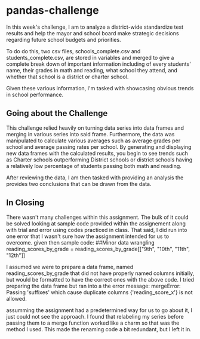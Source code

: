 # pandas-challenge
In this week's challenge, I am to analyze a district-wide standardize test results and help the mayor and school board make strategic decisions regarding future school budgets and priorities. 

To do do this, two csv files, schools_complete.csv and students_complete.csv, are stored in variables and merged to give a complete break down of important information including of every students' name, their grades in math and reading, what school they attend, and whether that school is a district or charter school.

Given these various information, I'm tasked with showcasing obvious trends in school performance.

## Going about the Challenge
This challenge relied heavily on turning data series into data frames and merging in various series into said frame. Furthermore, the data was manipulated to calculate various averages such as average grades per school and average passing rates per school. By generating and displaying new data frames with the calculated results, you begin to see trends such as Charter schools outperforming District schools or district schools having a relatively low percentage of students passing both math and reading.

After reviewing the data, I am then tasked with providing an analysis the provides two conclusions that can be drawn from the data.


## In Closing 
There wasn't many challenges within this assignment. The bulk of it could be solved looking at sample code provided within the assignement along with trial and error using codes practiced in class. That said, I did run into one error that I wasn't sure how the assignment intended for us to overcome.
given then sample code: 
##Minor data wrangling
reading_scores_by_grade = reading_scores_by_grade[["9th", "10th", "11th", "12th"]]

I assumed we were to prepare a data frame, named reading_scores_by_grade that did not have properly named columns initially, but would be formatted to have the correct ones with the above code. I tried preparing the data frame but ran into a the error message: 
mergeError: Passing 'suffixes' which cause duplicate columns {'reading_score_x'} is not allowed.

assumming the assignment had a predetermined way for us to go about it, I just could not see the approach. I found that relabeling my series before passing them to a merge function worked like a charm so that was the method I used. This made the renaming code a bit redundant, but I left it in.